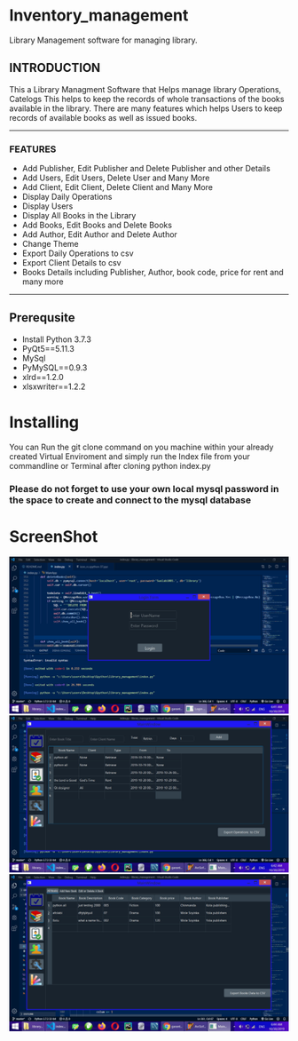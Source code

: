 # Inventory_management

Library Management software for managing library.

## INTRODUCTION

This a Library Managment Software that Helps manage library Operations, Catelogs This helps to keep the records of whole transactions of the books available in the library. There are many features which helps Users to keep records of available books as well as issued books. 

---
### FEATURES

* Add Publisher, Edit Publisher and Delete Publisher and other Details
* Add Users, Edit Users, Delete User and Many More
* Add Client, Edit Client, Delete Client and Many More
* Display Daily Operations
* Display Users
* Display All Books in the Library
* Add Books, Edit Books and Delete Books
* Add Author, Edit Author and Delete Author
* Change Theme
* Export Daily Operations to csv
* Export Client Details to csv
* Books Details including Publisher, Author, book code, price for rent and many more

---

## Prerequsite 

* Install Python 3.7.3
* PyQt5==5.11.3
* MySql
* PyMySQL==0.9.3
* xlrd==1.2.0
* xlsxwriter==1.2.2

# Installing

You can Run the git clone command on you machine within your already created Virtual Enviroment and simply run the Index file from your commandline or Terminal after cloning
python index.py

### Please do not forget to use your own local mysql password in the space to create and connect to the mysql database

# ScreenShot

![](P1.jpg)
![](P2.jpg)
![](P3.jpg)

